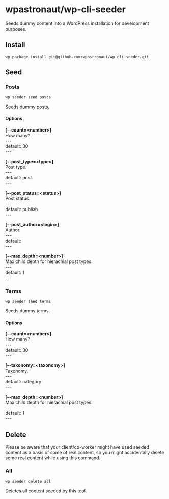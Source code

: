 # wpastronaut/wp-cli-seeder

Seeds dummy content into a WordPress installation for development purposes.

## Install

	wp package install git@github.com:wpastronaut/wp-cli-seeder.git

## Seed

### Posts

	wp seeder seed posts

Seeds dummy posts.

#### Options

**[--count=&#x3C;number&#x3E;]**\
How many?\
\-\-\-\
default: 30\
\-\-\-

**[--post_type=&#x3C;type&#x3E;]**\
Post type.\
\-\-\-\
default: post\
\-\-\-

**[--post_status=&#x3C;status&#x3E;]**\
Post status.\
\-\-\-\
default: publish\
\-\-\-

**[--post_author=&#x3C;login&#x3E;]**\
Author.\
\-\-\-\
default:\
\-\-\-

**[--max_depth=&#x3C;number&#x3E;]**\
Max child depth for hierachial post types.\
\-\-\-\
default: 1\
\-\-\-

### Terms

	wp seeder seed terms

Seeds dummy terms.

#### Options

**[--count=&#x3C;number&#x3E;]**\
How many?\
\-\-\-\
default: 30\
\-\-\-

**[--taxonomy=&#x3C;taxonomy&#x3E;]**\
Taxonomy.\
\-\-\-\
default: category\
\-\-\-

**[--max_depth=&#x3C;number&#x3E;]**\
Max child depth for hierachial post types.\
\-\-\-\
default: 1\
\-\-\-

## Delete

Please be aware that your client/co-worker might have used seeded content as a basis of some of real content, so you might accidentally delete some real content while using this command.

### All

	wp seeder delete all

Deletes all content seeded by this tool. 
